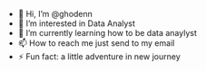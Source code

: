 - 👋 Hi, I’m @ghodenn
- 👀 I’m interested in Data Analyst
- 🌱 I’m currently learning how to be data anaylyst
- 📫 How to reach me just send to my email
- ⚡ Fun fact: a little adventure in new journey

<!---
ghodenn/ghodenn is a ✨ special ✨ repository because its `README.md` (this file) appears on your GitHub profile.
You can click the Preview link to take a look at your changes.
--->

